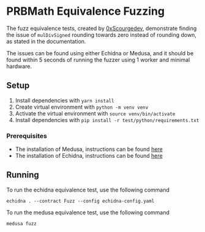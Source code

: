 # PRBMath Equivalence Fuzzing
The fuzz equivalence tests, created by [0xScourgedev](https://x.com/0xScourgedev), demonstrate finding the issue of `mulDivSigned` rounding towards zero instead of rounding down, as stated in the documentation.

The issues can be found using either Echidna or Medusa, and it should be found within 5 seconds of running the fuzzer using 1 worker and minimal hardware.

## Setup

1. Install dependencies with `yarn install`
2. Create virtual environment with `python -m venv venv`
3. Activate the virtual environment with `source venv/bin/activate`
4. Install dependencies with `pip install -r test/python/requirements.txt`

### Prerequisites

- The installation of Medusa, instructions can be found [here](https://github.com/crytic/medusa/blob/master/docs/src/getting_started/installation.md)
- The installation of Echidna, instructions can be found [here](https://github.com/crytic/echidna#installation)

## Running

To run the echidna equivalence test, use the following command
```
echidna . --contract Fuzz --config echidna-config.yaml
```

To run the medusa equivalence test, use the following command
```
medusa fuzz
```
